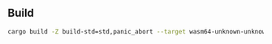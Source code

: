 ## Build

```sh
cargo build -Z build-std=std,panic_abort --target wasm64-unknown-unknown --release
```
